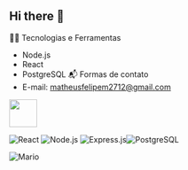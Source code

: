## Hi there 👋

👨‍💻 Tecnologias e Ferramentas
  - Node.js
  - React
  - PostgreSQL
📬 Formas de contato
  - E-mail: matheusfelipem2712@gmail.com
<img src=" https://upload.wikimedia.org/wikipedia/commons/9/99/Unofficial_JavaScript_logo_2.svg" width="50px">

![React](https://img.shields.io/badge/React-20232A?style=for-the-badge&logo=react&logoColor=61DAFB) ![Node.js](https://img.shields.io/badge/Node.js-339933?style=for-the-badge&logo=nodedotjs&logoColor=white) ![Express.js](https://img.shields.io/badge/Express.js-000000?style=for-the-badge&logo=express&logoColor=white)![PostgreSQL](https://img.shields.io/badge/PostgreSQL-316192?style=for-the-badge&logo=postgresql&logoColor=white)

![Mario](https://user-images.githubusercontent.com/74038190/225813708-98b745f2-7d22-48cf-9150-083f1b00d6c9.gif)

